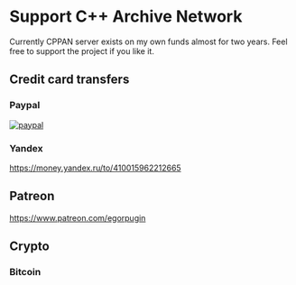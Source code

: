 # Support C++ Archive Network

Currently CPPAN server exists on my own funds almost for two years. Feel free to support the project if you like it.

## Credit card transfers

### Paypal

[![paypal](https://www.paypalobjects.com/en_US/i/btn/btn_donateCC_LG.gif)](https://www.paypal.com/cgi-bin/webscr?cmd=_s-xclick&hosted_button_id=37Q3U359YWRKJ)

### Yandex

https://money.yandex.ru/to/410015962212665

## Patreon

https://www.patreon.com/egorpugin

## Crypto

### Bitcoin


